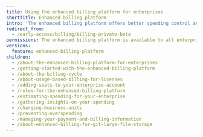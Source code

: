 ```yaml
---
title: Using the enhanced billing platform for enterprises
shortTitle: Enhanced billing platform
intro: 'The enhanced billing platform offers better spending control and detailed visibility to help you understand your usage with more granular controls.'
redirect_from:
  - /early-access/billing/billing-private-beta
permissions: The enhanced billing platform is available to all enterprise accounts, and organizations owned by enterprise accounts, created after June 2, 2024. Enterprises that participated in the {% data variables.release-phases.public_preview %} program also have access to the enhanced billing platform.
versions:
  feature: enhanced-billing-platform
children:
  - /about-the-enhanced-billing-platform-for-enterprises
  - /getting-started-with-the-enhanced-billing-platform
  - /about-the-billing-cycle
  - /about-usage-based-billing-for-licenses
  - /adding-seats-to-your-enterprise-account
  - /roles-for-the-enhanced-billing-platform
  - /estimating-spending-for-your-enterprise
  - /gathering-insights-on-your-spending
  - /charging-business-units
  - /preventing-overspending
  - /managing-your-payment-and-billing-information
  - /about-enhanced-billing-for-git-large-file-storage
---
```

